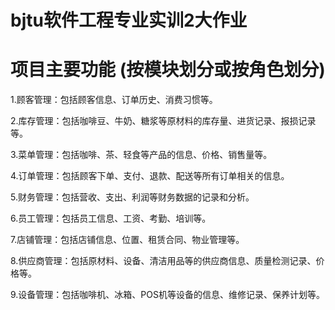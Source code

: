 
# bjtu软件工程专业实训2大作业


# 项目主要功能 (按模块划分或按角色划分)
1.顾客管理：包括顾客信息、订单历史、消费习惯等。

2.库存管理：包括咖啡豆、牛奶、糖浆等原材料的库存量、进货记录、报损记录等。

3.菜单管理：包括咖啡、茶、轻食等产品的信息、价格、销售量等。

4.订单管理：包括顾客下单、支付、退款、配送等所有订单相关的信息。

5.财务管理：包括营收、支出、利润等财务数据的记录和分析。

6.员工管理：包括员工信息、工资、考勤、培训等。

7.店铺管理：包括店铺信息、位置、租赁合同、物业管理等。

8.供应商管理：包括原材料、设备、清洁用品等的供应商信息、质量检测记录、价格等。

9.设备管理：包括咖啡机、冰箱、POS机等设备的信息、维修记录、保养计划等。
